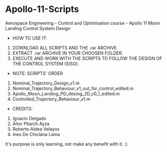 # Apollo-11-Scripts
Aerospace Engineering - Control and Optimisation course - Apollo 11  Moon Landing Control System Design

- HOW TO USE IT:
1. DOWNLOAD ALL SCRIPTS AND THE .rar ARCHIVE.
2. EXTRACT .rar ARCHIVE IN YOUR CHOOSEN FOLDER.
3. EXECUTE AND WORK WITH THE SCRIPTS TO FOLLOW THE DESIGN OF THE CONTROL SYSTEM (SISO).

- NOTE: SCRIPTS' ORDER

1. Nominal_Trajectory_Design_v1.m
2. Nominal_Trajectory_Behaviour_v1_out_for_control_edited.m
3. Apollo_Moon_Landing_PD_desing_2D_v0_1_edited.m
4. Controlled_Trajectory_Behaviour_v1.m

- CREDITS:  
1. Ignacio Delgado
2. Aitor Pitarch Ayza
3. Roberto Aldea Velayos
4. Ines De Chiclana Lama

It's purpose is only learning, not make any benefit with it. :)

